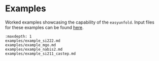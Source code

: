 # Examples

Worked examples showcasing the capability of the `easyunfold`.
Input files for these examples can be found 
[here](https://github.com/SMTG-UCL/easyunfold/tree/main/examples).

```{toctree}
:maxdepth: 1
examples/example_si222.md
examples/example_mgo.md
examples/example_nabis2.md
examples/example_si211_castep.md
```